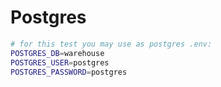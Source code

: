 # Postgres

```bash
# for this test you may use as postgres .env:
POSTGRES_DB=warehouse
POSTGRES_USER=postgres
POSTGRES_PASSWORD=postgres
```
